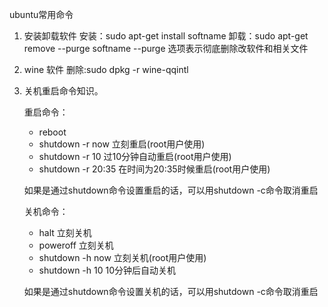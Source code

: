 
ubuntu常用命令
1. 安装卸载软件
	安装：sudo apt-get install softname
	卸载：sudo apt-get remove --purge softname
	--purge 选项表示彻底删除改软件和相关文件

2. wine 软件
	删除:sudo dpkg -r  wine-qqintl

    
3. 关机重启命令知识。
    
	重启命令：
    * reboot
    * shutdown -r now 立刻重启(root用户使用)
    * shutdown -r 10 过10分钟自动重启(root用户使用)
    * shutdown -r 20:35 在时间为20:35时候重启(root用户使用)
    
	如果是通过shutdown命令设置重启的话，可以用shutdown -c命令取消重启

    关机命令：
    * halt   立刻关机
    * poweroff 立刻关机
    * shutdown -h now 立刻关机(root用户使用)
    * shutdown -h 10 10分钟后自动关机

    如果是通过shutdown命令设置关机的话，可以用shutdown -c命令取消重启